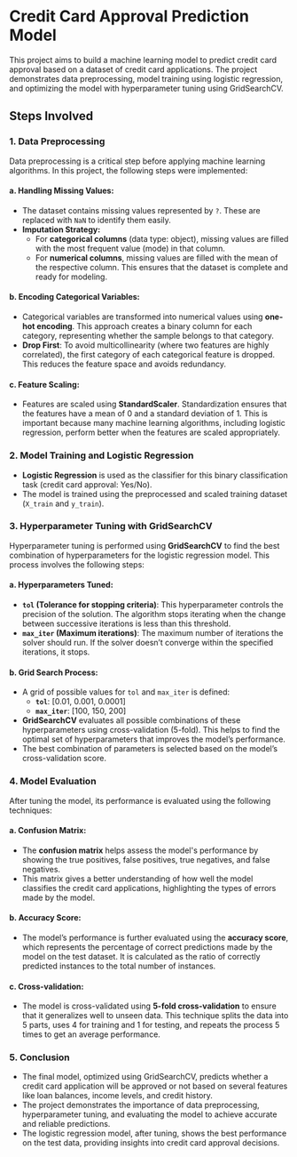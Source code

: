 # Credit Card Approval Prediction Model

This project aims to build a machine learning model to predict credit card approval based on a dataset of credit card applications. The project demonstrates data preprocessing, model training using logistic regression, and optimizing the model with hyperparameter tuning using GridSearchCV.

## Steps Involved

### 1. **Data Preprocessing**

Data preprocessing is a critical step before applying machine learning algorithms. In this project, the following steps were implemented:

#### a. **Handling Missing Values:**
   - The dataset contains missing values represented by `?`. These are replaced with `NaN` to identify them easily.
   - **Imputation Strategy:**
     - For **categorical columns** (data type: object), missing values are filled with the most frequent value (mode) in that column.
     - For **numerical columns**, missing values are filled with the mean of the respective column. This ensures that the dataset is complete and ready for modeling.

#### b. **Encoding Categorical Variables:**
   - Categorical variables are transformed into numerical values using **one-hot encoding**. This approach creates a binary column for each category, representing whether the sample belongs to that category.
   - **Drop First**: To avoid multicollinearity (where two features are highly correlated), the first category of each categorical feature is dropped. This reduces the feature space and avoids redundancy.

#### c. **Feature Scaling:**
   - Features are scaled using **StandardScaler**. Standardization ensures that the features have a mean of 0 and a standard deviation of 1. This is important because many machine learning algorithms, including logistic regression, perform better when the features are scaled appropriately.

### 2. **Model Training and Logistic Regression**
   - **Logistic Regression** is used as the classifier for this binary classification task (credit card approval: Yes/No).
   - The model is trained using the preprocessed and scaled training dataset (`X_train` and `y_train`).

### 3. **Hyperparameter Tuning with GridSearchCV**
Hyperparameter tuning is performed using **GridSearchCV** to find the best combination of hyperparameters for the logistic regression model. This process involves the following steps:

#### a. **Hyperparameters Tuned:**
   - **`tol` (Tolerance for stopping criteria)**: This hyperparameter controls the precision of the solution. The algorithm stops iterating when the change between successive iterations is less than this threshold.
   - **`max_iter` (Maximum iterations)**: The maximum number of iterations the solver should run. If the solver doesn’t converge within the specified iterations, it stops.
   
#### b. **Grid Search Process:**
   - A grid of possible values for `tol` and `max_iter` is defined:
     - **`tol`**: [0.01, 0.001, 0.0001]
     - **`max_iter`**: [100, 150, 200]
   - **GridSearchCV** evaluates all possible combinations of these hyperparameters using cross-validation (5-fold). This helps to find the optimal set of hyperparameters that improves the model’s performance.
   - The best combination of parameters is selected based on the model’s cross-validation score.

### 4. **Model Evaluation**
After tuning the model, its performance is evaluated using the following techniques:

#### a. **Confusion Matrix:**
   - The **confusion matrix** helps assess the model's performance by showing the true positives, false positives, true negatives, and false negatives.
   - This matrix gives a better understanding of how well the model classifies the credit card applications, highlighting the types of errors made by the model.

#### b. **Accuracy Score:**
   - The model’s performance is further evaluated using the **accuracy score**, which represents the percentage of correct predictions made by the model on the test dataset. It is calculated as the ratio of correctly predicted instances to the total number of instances.

#### c. **Cross-validation:**
   - The model is cross-validated using **5-fold cross-validation** to ensure that it generalizes well to unseen data. This technique splits the data into 5 parts, uses 4 for training and 1 for testing, and repeats the process 5 times to get an average performance.

### 5. **Conclusion**
   - The final model, optimized using GridSearchCV, predicts whether a credit card application will be approved or not based on several features like loan balances, income levels, and credit history.
   - The project demonstrates the importance of data preprocessing, hyperparameter tuning, and evaluating the model to achieve accurate and reliable predictions.
   - The logistic regression model, after tuning, shows the best performance on the test data, providing insights into credit card approval decisions.

